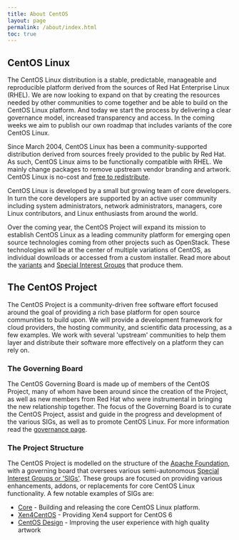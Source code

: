 ```yaml
---
title: About CentOS
layout: page 
permalink: /about/index.html
toc: true
---
```


## CentOS Linux

The CentOS Linux distribution is a stable, predictable, manageable and
reproducible platform derived from the sources of Red Hat Enterprise Linux
(RHEL). We are now looking to expand on that by creating the resources needed
by other communities to come together and be able to build on the CentOS Linux
platform. And today we start the process by delivering a clear governance
model, increased transparency and access. In the coming weeks we aim to publish
our own roadmap that includes variants of the core CentOS Linux.

Since March 2004, CentOS Linux has been a community-supported distribution
derived from sources freely provided to the public by Red Hat. As such, CentOS
Linux aims to be functionally compatible with RHEL. We mainly change packages
to remove upstream vendor branding and artwork. CentOS Linux is no-cost and
[free to redistribute](/legal).

CentOS Linux is developed by a small but growing team of core developers. In
turn the core developers are supported by an active user community including
system administrators, network administrators, managers, core Linux
contributors, and Linux enthusiasts from around the world.

Over the coming year, the CentOS Project will expand its mission to establish
CentOS Linux as a leading community platform for emerging open source
technologies coming from other projects such as OpenStack. These technologies
will be at the center of multiple variations of CentOS, as individual downloads
or accessed from a custom installer. Read more about the [variants](/variants)
and [Special Interest Groups](http://wiki.centos.org/SpecialInterestGroup) that
produce them.

## The CentOS Project

The CentOS Project is a community-driven free software effort focused around
the goal of providing a rich base platform for open source communities to build
upon. We will provide a development framework for cloud providers, the hosting
community, and scientific data processing, as a few examples. We work with
several 'upstream' communities to help them layer and distribute their software
more effectively on a platform they can rely on.


### The Governing Board

The CentOS Governing Board is made up of members of the CentOS Project, many of
whom have been around since the creation of the Project, as well as new members
from Red Hat who were instrumental in bringing the new relationship together.
The focus of the Governing Board is to curate the CentOS Project, assist and
guide in the progress and development of the various SIGs, as well as to
promote CentOS Linux. For more information read the [governance
page](/about/governance).

### The Project Structure

The CentOS Project is modelled on the structure of the [Apache
Foundation](http://apache.org), with a governing board that oversees various
semi-autonomous [Special Interest Groups or
'SIGs'](http://wiki.centos.org/SpecialInterestGroup). These groups are focused
on providing various enhancements, addons, or replacements for core CentOS
Linux functionality. A few notable examples of SIGs are:

* [Core](http://wiki.centos.org/SpecialInterestGroup/Core) - Building and releasing the core CentOS Linux platform.
* [Xen4CentOS](http://wiki.centos.org/Manuals/ReleaseNotes/Xen4-01) - Providing Xen4 support for CentOS 6
* [CentOS Design](http://wiki.centos.org/ArtWork) - Improving the user experience with high quality artwork
